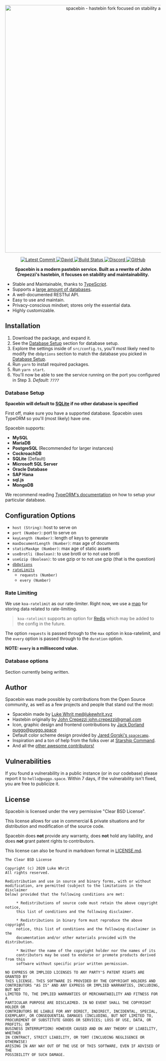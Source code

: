 <!-- Spacebin README.md -->
<!-- Licensed under the BSD 3-Clause Clear License-->
<p align="center">
  <img
    width="800"
    src="https://raw.githubusercontent.com/spacebin-for-astronauts/spacebin/master/media/Spacebin%20Large/Spacebin%20Large.png"
    alt="spacebin - hastebin fork focused on stability and maintainability"
  />
</p>
<p align="center">
  <a href="https://github.com/324Luke/spacebin/commits/master">
    <img
      src="https://img.shields.io/github/last-commit/324Luke/spacebin?style=flat-square"
      alt="Latest Commit"
    />
  </a>
  <a href="https://github.com/spacebin-for-astronauts/spacebin/blob/master/package.json">
    <img 
         alt="David" 
         src="https://img.shields.io/david/spacebin-for-astronauts/spacebin?style=flat-square"
    >
  </a>
  <a href="https://actions-badge.atrox.dev/spacebin-for-astronauts/spacebin/goto?ref=master">
    <img
    src="https://img.shields.io/endpoint.svg?url=https%3A%2F%2Factions-badge.atrox.dev%2Fspacebin-for-astronauts%2Fspacebin%2Fbadge%3Fref%3Dmaster&style=flat-square"
    alt="Build Status"
    />
  </a>
  <a href="https://discord.gg/hXxBtMJ">
    <img 
         alt="Discord" 
         src="https://img.shields.io/discord/717911514593493012?style=flat-square"
    />
  </a>
  <a href="https://github.com/spacebin-for-astronauts/spacebin/blob/master/LICENSE.md">
    <img 
         alt="GitHub" 
         src="https://img.shields.io/github/license/spacebin-for-astronauts/spacebin?color=%20%23e34b4a&logoColor=%23000000&style=flat-square">
  </a>
</p>

<p align="center">
  <b>Spacebin is a modern pastebin service. Built as a rewrite of John Crepezzi's hastebin, it focuses on stability and maintainability.</b>
</p>

* Stable and Maintainable, thanks to [TypeScript](https://www.typescriptlang.org).
* Supports a [large amount of databases](#database-setup).
* A well-documented RESTful API.
* Easy to use and maintain.
* Privacy-conscious mindset; stores only the essential data.
* Highly customizable.

## Installation

1. Download the package, and expand it.
2. See the [Database Setup](#database-setup) section for database setup.
3. Explore the settings inside of `src/config.ts`, you'll most likely need to modify the `dbOptions` section to match the database you picked in [Database Setup](#database-setup).
4. Run `yarn` to install required packages.
5. Run `yarn start`.
6. You'll now be able to see the service running on the port you configured in Step 3. *Default: `7777`*

### Database Setup

**Spacebin will default to [SQLite](https://sqlite.org) if no other database is specified**

First off, make sure you have a supported database. Spacebin uses TypeORM so you'll (most likely) have one.

Spacebin supports:
  * **MySQL**
  * **MariaDB**
  * **PostgreSQL** (Recommended for larger instances)
  * **CockroachDB**
  * **SQLite** (Default)
  * **Microsoft SQL Server**
  * **Oracle Database**
  * **SAP Hana**
  * **sql.js**
  * **MongoDB**

We recommend reading [TypeORM's documentation](https://typeorm.io/#/) on how to setup your particular database.

## Configuration Options

* `host (String)`: host to serve on
* `port (Number)`: port to serve on
* `keyLength (Number)`: length of keys to generate
* `maxDocumentLength (Number)`: max age of documents
* `staticMaxAge (Number)`: max age of static assets
* `useBrotli (Boolean)`: to use brotli or to not use brotli
* `useGzip (Boolean)`: to use gzip or to not use gzip (that is the question)
* [`dbOptions`](#database-options)
* [`rateLimits`](#rate-limiting)
  * `requests (Number)`
  * `every (Number)`

### Rate Limiting

We use `koa-ratelimit` as our rate-limiter.
Right now, we use a [map](https://developer.mozilla.org/en-US/docs/Web/JavaScript/Reference/Global_Objects/Map) for storing data related to rate-limiting.

> `koa-ratelimit` supports an option for [Redis](https://redis.io) which may be added to the config in the future.

The option `requests` is passed through to the `max` option in koa-ratelimit, and the `every` option is passed through to the `duration` option.

**NOTE: `every` is a millisecond value.**

### Database options

Section currently being written.

## Author

Spacebin was made possible by contributions from the Open Source community, as well as a few projects and people that stand out the most:

* Spacebin made by [Luke Whrit <me@lukewhrit.xyz>](https://github.com/324Luke)
* Hastebin originally by [John Crepezzi <john.crepezzi@gmail.com>](https://github.com/seejohnrun)
* Icon, graphic design and frontend contributions by [Jack Dorland <puggo@puggo.space>](https://github.com/heyitspuggo)
* Default color scheme design provided by [Jared Gorski's `spacecamp`](https://github.com/jaredgorski/spacecamp).
* Inspiration and a ton of help from the folks over at [Starship Command](https://github.com/starship).
* And all the [other awesome contributors!](https://github.com/324Luke/spacebin/graphs/contributors)

## Vulnerabilities
If you found a vulnerability in a public instance (or in our codebase) please report it to `hello@puggo.space`. Within 7 days, if the vulnerability isn't fixed, you are free to publicize it.

## License

Spacebin is licensed under the very permissive "Clear BSD License".

This license allows for use in commercial & private situations and for distribution and modification of the source code.

Spacebin does **not** provide any warranty, does **not** hold any liability, and does **not** grant patent rights to contributors.

This license can also be found in markdown format in [LICENSE.md](LICENSE.md).

```
The Clear BSD License

Copyright (c) 2020 Luke Whrit
All rights reserved.

Redistribution and use in source and binary forms, with or without
modification, are permitted (subject to the limitations in the disclaimer
below) provided that the following conditions are met:

     * Redistributions of source code must retain the above copyright notice,
     this list of conditions and the following disclaimer.

     * Redistributions in binary form must reproduce the above copyright
     notice, this list of conditions and the following disclaimer in the
     documentation and/or other materials provided with the distribution.

     * Neither the name of the copyright holder nor the names of its
     contributors may be used to endorse or promote products derived from this
     software without specific prior written permission.

NO EXPRESS OR IMPLIED LICENSES TO ANY PARTY'S PATENT RIGHTS ARE GRANTED BY
THIS LICENSE. THIS SOFTWARE IS PROVIDED BY THE COPYRIGHT HOLDERS AND
CONTRIBUTORS "AS IS" AND ANY EXPRESS OR IMPLIED WARRANTIES, INCLUDING, BUT NOT
LIMITED TO, THE IMPLIED WARRANTIES OF MERCHANTABILITY AND FITNESS FOR A
PARTICULAR PURPOSE ARE DISCLAIMED. IN NO EVENT SHALL THE COPYRIGHT HOLDER OR
CONTRIBUTORS BE LIABLE FOR ANY DIRECT, INDIRECT, INCIDENTAL, SPECIAL,
EXEMPLARY, OR CONSEQUENTIAL DAMAGES (INCLUDING, BUT NOT LIMITED TO,
PROCUREMENT OF SUBSTITUTE GOODS OR SERVICES; LOSS OF USE, DATA, OR PROFITS; OR
BUSINESS INTERRUPTION) HOWEVER CAUSED AND ON ANY THEORY OF LIABILITY, WHETHER
IN CONTRACT, STRICT LIABILITY, OR TORT (INCLUDING NEGLIGENCE OR OTHERWISE)
ARISING IN ANY WAY OUT OF THE USE OF THIS SOFTWARE, EVEN IF ADVISED OF THE
POSSIBILITY OF SUCH DAMAGE.
```

